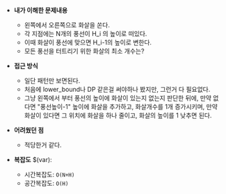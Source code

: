 - **내가 이해한 문제내용**
  - 왼쪽에서 오른쪽으로 화살을 쏜다.
  - 각 지점에는 N개의 풍선이 H_i 의 높이로 떠있다.
  - 이때 화살이 풍선에 맞으면 H_i-1의 높이로 변한다.
  - 모든 풍선을 터트리기 위한 화살의 최소 개수는?

- **접근 방식**
  - 일단 패턴만 보면된다.
  - 처음에 lower_bound나 DP 같은걸 써야하나 봤지만, 그런거 다 필요없다.
  - 그냥 왼쪽에서 부터 풍선의 높이에 화살이 있는지 없는지 판단한 뒤에, 만약 없다면 "풍선높이-1" 높이에 화살을 추가하고, 화살개수를 1개 증가시키며, 만약 화살이 있다면 그 위치에 화살을 하나 줄이고, 화살의 높이를 1 낮추면 된다.

- **어려웠던 점**
  - 적당한거 같다.

- **복잡도**
  $(var):
  - 시간복잡도: `O(N+H)`
  - 공간복잡도: `O(H)`
